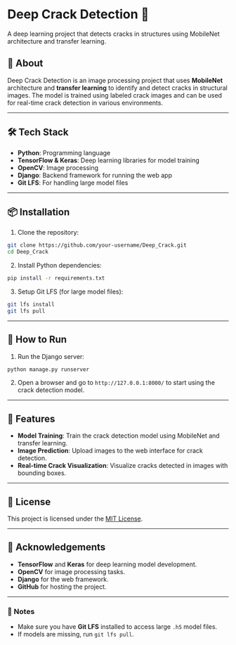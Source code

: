 
# Deep Crack Detection 🚀

A deep learning project that detects cracks in structures using MobileNet architecture and transfer learning.

## 📂 About

Deep Crack Detection is an image processing project that uses **MobileNet** architecture and **transfer learning** to identify and detect cracks in structural images. The model is trained using labeled crack images and can be used for real-time crack detection in various environments.

---

## 🛠️ Tech Stack

- **Python**: Programming language
- **TensorFlow & Keras**: Deep learning libraries for model training
- **OpenCV**: Image processing
- **Django**: Backend framework for running the web app
- **Git LFS**: For handling large model files

---

## 📦 Installation

1. Clone the repository:

```bash
git clone https://github.com/your-username/Deep_Crack.git
cd Deep_Crack
```

2. Install Python dependencies:

```bash
pip install -r requirements.txt
```

3. Setup Git LFS (for large model files):

```bash
git lfs install
git lfs pull
```

---

## 🚀 How to Run

1. Run the Django server:

```bash
python manage.py runserver
```

2. Open a browser and go to `http://127.0.0.1:8000/` to start using the crack detection model.

---

## 🧠 Features

- **Model Training**: Train the crack detection model using MobileNet and transfer learning.
- **Image Prediction**: Upload images to the web interface for crack detection.
- **Real-time Crack Visualization**: Visualize cracks detected in images with bounding boxes.

---

## 📜 License

This project is licensed under the [MIT License](LICENSE).

---

## 🙌 Acknowledgements

- **TensorFlow** and **Keras** for deep learning model development.
- **OpenCV** for image processing tasks.
- **Django** for the web framework.
- **GitHub** for hosting the project.

---

### 📌 Notes
- Make sure you have **Git LFS** installed to access large `.h5` model files.
- If models are missing, run `git lfs pull`.
